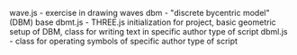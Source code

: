 wave.js - exercise in drawing waves
dbm - "discrete bycentric model" (DBM) base
dbmt.js - THREE.js initialization for project, basic geometric setup of DBM, class for writing text in specific author type of script
dbml.js - class for operating symbols of specific author type of script